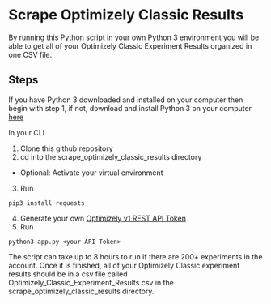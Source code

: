 # Scrape Optimizely Classic Results
By running this Python script in your own Python 3 environment you will be able to get all of your Optimizely Classic Experiment Results organized in one CSV file.

## Steps
If you have Python 3 downloaded and installed on your computer then begin with step 1, if not, download and install Python 3 on your computer [here](https://www.python.org/downloads/)

In your CLI
1. Clone this github repository
2. cd into the scrape_optimizely_classic_results directory
* Optional: Activate your virtual environment
3. Run
```
pip3 install requests
```
4. Generate your own [Optimizely v1 REST API Token](https://help.optimizely.com/Integrate_Other_Platforms/Generate_an_API_token_in_Optimizely_Classic)
5. Run
```
python3 app.py <your API Token>
```

The script can take up to 8 hours to run if there are 200+ experiments in the account. Once it is finished, all of your Optimizely Classic experiment results should be in a csv file called Optimizely_Classic_Experiment_Results.csv in the scrape_optimizely_classic_results directory.
